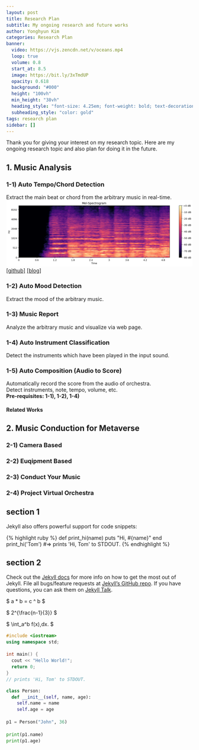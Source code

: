 ```yaml
---
layout: post
title: Research Plan
subtitle: My ongoing research and future works 
author: Yonghyun Kim
categories: Research Plan
banner:
  video: https://vjs.zencdn.net/v/oceans.mp4
  loop: true
  volume: 0.8
  start_at: 8.5
  image: https://bit.ly/3xTmdUP
  opacity: 0.618
  background: "#000"
  height: "100vh"
  min_height: "38vh"
  heading_style: "font-size: 4.25em; font-weight: bold; text-decoration: underline"
  subheading_style: "color: gold"
tags: research plan 
sidebar: []
---
```


Thank you for giving your interest on my research topic. Here are my ongoing research topic and also plan for doing it in the future.

## 1. Music Analysis
###  1-1) Auto Tempo/Chord Detection
  Extract the main beat or chord from the arbitrary music in real-time.   
  <img src = "https://raw.githubusercontent.com/yonghyunk1m/yonghyunk1m.github.io/master/assets/images/research-plan-1-1.png">
  [\[github\]](https://github.com/yonghyunk1m/Main_Music_Note-Beat_Analysis)
  [\[blog\]](https://github.com/yonghyunk1m/Main_Music_Note-Beat_Analysis)
###  1-2) Auto Mood Detection
  Extract the mood of the arbitrary music.
###  1-3) Music Report
  Analyze the arbitrary music and visualize via web page. 
###  1-4) Auto Instrument Classification
  Detect the instruments which have been played in the input sound.
###  1-5) Auto Composition (Audio to Score)
  Automatically record the score from the audio of orchestra.   
  Detect instruments, note, tempo, volume, etc.   
  **Pre-requisites: 1-1), 1-2), 1-4)**
  
  #### Related Works
  

## 2. Music Conduction for Metaverse

###  2-1) Camera Based
###  2-2) Euqipment Based
###  2-3) Conduct Your Music
###  2-4) Project Virtual Orchestra

## section 1

Jekyll also offers powerful support for code snippets:

{% highlight ruby %}
def print_hi(name)
puts "Hi, #{name}"
end
print_hi('Tom')
#=> prints 'Hi, Tom' to STDOUT.
{% endhighlight %}

## section 2

Check out the [Jekyll docs][jekyll-docs] for more info on how to get the most out of Jekyll. File all bugs/feature requests at [Jekyll’s GitHub repo][jekyll-gh]. If you have questions, you can ask them on [Jekyll Talk][jekyll-talk].

[jekyll-docs]: https://jekyllrb.com/docs/home
[jekyll-gh]: https://github.com/jekyll/jekyll
[jekyll-talk]: https://talk.jekyllrb.com/

$ a \* b = c ^ b $

$ 2^{\frac{n-1}{3}} $

$ \int_a^b f(x)\,dx. $

```cpp
#include <iostream>
using namespace std;

int main() {
  cout << "Hello World!";
  return 0;
}
// prints 'Hi, Tom' to STDOUT.
```

```python
class Person:
  def __init__(self, name, age):
    self.name = name
    self.age = age

p1 = Person("John", 36)

print(p1.name)
print(p1.age)
```
